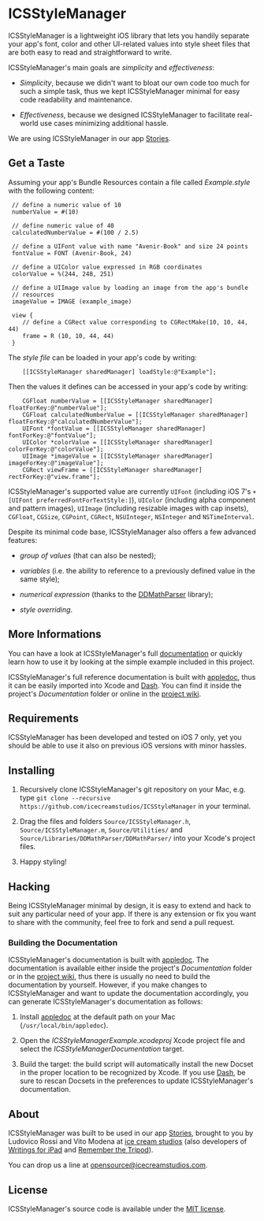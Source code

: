 # ICSStyleManager

ICSStyleManager is a lightweight iOS library that lets you handily separate your app's font, color and other UI-related values into style sheet files that are both easy to read and straightforward to write.

ICSStyleManager's main goals are *simplicity* and *effectiveness*:

- *Simplicity*, because we didn't want to bloat our own code too much for such a simple task, thus we kept ICSStyleManager minimal for easy code readability and maintenance.

- *Effectiveness*, because we designed ICSStyleManager to facilitate real-world use cases minimizing additional hassle.

We are using ICSStyleManager in our app [Stories](http://stories.icecreamstudios.com).


## Get a Taste

Assuming your app's Bundle Resources contain a file called *Example.style* with the following content:

	 // define a numeric value of 10
	 numberValue = #(10)
	 
	 // define numeric value of 40
	 calculatedNumberValue = #(100 / 2.5)
	 
	 // define a UIFont value with name "Avenir-Book" and size 24 points
	 fontValue = FONT (Avenir-Book, 24)
	 
	 // define a UIColor value expressed in RGB coordinates
	 colorValue = %(244, 248, 251)
	 
	 // define a UIImage value by loading an image from the app's bundle
	 // resources
	 imageValue = IMAGE (example_image)
	 
	 view {
	 	// define a CGRect value corresponding to CGRectMake(10, 10, 44, 44)
	 	frame = R (10, 10, 44, 44)
	 }
	 
The *style file* can be loaded in your app's code by writing:

```objc
	[[ICSStyleManager sharedManager] loadStyle:@"Example"];
```

Then the values it defines can be accessed in your app's code by writing:

```objc
	CGFloat numberValue = [[ICSStyleManager sharedManager] floatForKey:@"numberValue"];
	CGFloat calculatedNumberValue = [[ICSStyleManager sharedManager] floatForKey:@"calculatedNumberValue"];
	UIFont *fontValue = [[ICSStyleManager sharedManager] fontForKey:@"fontValue"];
	UIColor *colorValue = [[ICSStyleManager sharedManager] colorForKey:@"colorValue"];
	UIImage *imageValue = [[ICSStyleManager sharedManager] imageForKey:@"imageValue"];
	CGRect viewFrame = [[ICSStyleManager sharedManager] rectForKey:@"view.frame"];
```

ICSStyleManager's supported value are currently `UIFont` (including iOS 7's `+[UIFont preferredFontForTextStyle:]`), `UIColor` (including alpha component and pattern images), `UIImage` (including resizable images with cap insets), `CGFloat`, `CGSize`, `CGPoint`, `CGRect`, `NSUInteger`, `NSInteger` and `NSTimeInterval`.

Despite its minimal code base, ICSStyleManager also offers a few advanced features:

- *group of values* (that can also be nested);

- *variables* (i.e. the ability to reference to a previously defined value in the same style);

- *numerical expression* (thanks to the [DDMathParser](https://github.com/davedelong/DDMathParser) library);

- *style overriding*.


## More Informations

You can have a look at ICSStyleManager's full [documentation](https://github.com/icecreamstudios/ICSStyleManager/wiki/ICSStyleManager) or quickly learn how to use it by looking at the simple example included in this project.

ICSStyleManager's full reference documentation is built with [appledoc](http://gentlebytes.com/appledoc/), thus it can be easily imported into Xcode and [Dash](http://kapeli.com/dash). You can find it inside the project's *Documentation* folder or online in the [project wiki](https://github.com/icecreamstudios/ICSStyleManager/wiki/ICSStyleManager).


## Requirements

ICSStyleManager has been developed and tested on iOS 7 only, yet you should be able to use it also on previous iOS versions with minor hassles.

## Installing

1. Recursively clone ICSStyleManager's git repository on your Mac, e.g. type `git clone --recursive https://github.com/icecreamstudios/ICSStyleManager` in your terminal.

2. Drag the files and folders `Source/ICSStyleManager.h`, `Source/ICSStyleManager.m`, `Source/Utilities/` and `Source/Libraries/DDMathParser/DDMathParser/` into your Xcode's project files.

3. Happy styling!


## Hacking

Being ICSStyleManager minimal by design, it is easy to extend and hack to suit any particular need of your app. If there is any extension or fix you want to share with the community, feel free to fork and send a pull request.


### Building the Documentation

ICSStyleManager's documentation is built with [appledoc](http://gentlebytes.com/appledoc/). The documentation is available either inside the project's *Documentation* folder or in the [project wiki](https://github.com/icecreamstudios/ICSStyleManager/wiki/ICSStyleManager), thus there is usually no need to build the documentation by yourself. However, if you make changes to ICSStyleManager and want to update the documentation accordingly, you can generate ICSStyleManager's documentation as follows:

1. Install [appledoc](http://gentlebytes.com/appledoc/) at the default path on your Mac (`/usr/local/bin/appledoc`).

2. Open the *ICSStyleManagerExample.xcodeproj* Xcode project file and select the *ICSStyleManagerDocumentation* target.

3. Build the target: the build script will automatically install the new Docset in the proper location to be recognized by Xcode. If you use [Dash](http://kapeli.com/dash), be sure to rescan Docsets in the preferences to update ICSStyleManager's documentation.


## About

ICSStyleManager was built to be used in our app [Stories](http://stories.icecreamstudios.com), brought to you by Ludovico Rossi and Vito Modena at [ice cream studios](http://www.icecreamstudios.com) (also developers of [Writings for iPad](http://www.writingsapp.com) and [Remember the Tripod](http://rememberthetripod.icecreamstudios.com)).

You can drop us a line at [opensource@icecreamstudios.com](mailto:opensource@icecreamstudios.com).


## License

ICSStyleManager's source code is available under the [MIT license](LICENSE).
